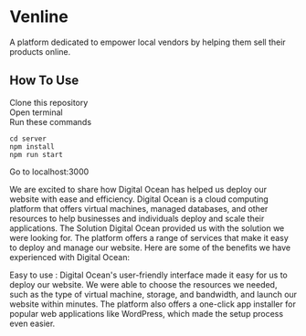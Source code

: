 # Venline
A platform dedicated to empower local vendors by helping them sell their products online.

## How To Use
Clone this repository  
Open terminal  
Run these commands
```
cd server
npm install
npm run start
```
Go to localhost:3000   

We are excited to share how Digital Ocean has helped us deploy our website with ease and efficiency. Digital Ocean is a cloud computing platform that offers virtual machines, managed databases, and other resources to help businesses and individuals deploy and scale their applications.
The Solution
Digital Ocean provided us with the solution we were looking for. The platform offers a range of services that make it easy to deploy and manage our website. Here are some of the benefits we have experienced with Digital Ocean:

Easy to use :
Digital Ocean's user-friendly interface made it easy for us to deploy our website. We were able to choose the resources we needed, such as the type of virtual machine, storage, and bandwidth, and launch our website within minutes. The platform also offers a one-click app installer for popular web applications like WordPress, which made the setup process even easier.
